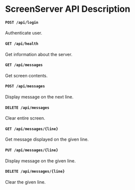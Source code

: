 # ScreenServer API Description

#### `POST /api/login`
Authenticate user.

#### `GET /api/health`
Get information about the server.

#### `GET /api/messages`
Get screen contents.

#### `POST /api/messages`
Display message on the next line.

#### `DELETE /api/messages`
Clear entire screen.

#### `GET /api/messages/{line}`
Get message displayed on the given line.

#### `PUT /api/messages/{line}`
Display message on the given line.

#### `DELETE /api/messages/{line}`
Clear the given line.
